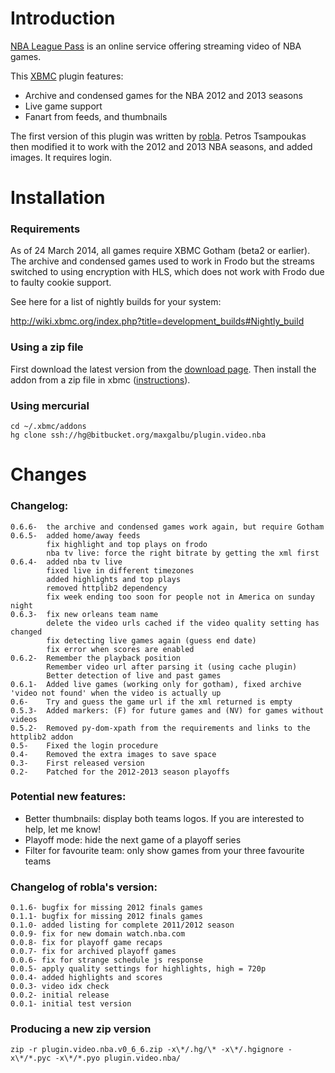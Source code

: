 
Introduction
======================

[NBA League Pass](http://www.nba.com/leaguepass/) is an online service offering streaming video of NBA games.

This [XBMC](http://xbmc.org/) plugin features: 

* Archive and condensed games for the NBA 2012 and 2013 seasons
* Live game support
* Fanart from feeds, and thumbnails

The first version of this plugin was written by [robla](http://forum.xbmc.org/showthread.php?tid=124716). Petros Tsampoukas then modified it to work with the 2012 and 2013 NBA seasons, and added images. It requires login.


Installation
=======================

### Requirements

As of 24 March 2014, all games require XBMC Gotham (beta2 or earlier). The archive and condensed games used to work in Frodo but the streams switched to using encryption with HLS, which does not work with Frodo due to faulty cookie support.

See here for a list of nightly builds for your system:

http://wiki.xbmc.org/index.php?title=development_builds#Nightly_build

### Using a zip file

First download the latest version from the [download page](https://bitbucket.org/maxgalbu/plugin.video.nba/downloads#available-downloads). Then install the addon from a zip file in xbmc ([instructions](http://wiki.xbmc.org/index.php?title=Add-on_manager#How_to_install_from_a_ZIP_file)).

### Using mercurial

    cd ~/.xbmc/addons
    hg clone ssh://hg@bitbucket.org/maxgalbu/plugin.video.nba

Changes
=======================

### Changelog:
    0.6.6-  the archive and condensed games work again, but require Gotham
    0.6.5-  added home/away feeds
            fix highlight and top plays on frodo
            nba tv live: force the right bitrate by getting the xml first
    0.6.4-  added nba tv live
            fixed live in different timezones
            added highlights and top plays
            removed httplib2 dependency
            fix week ending too soon for people not in America on sunday night
    0.6.3-  fix new orleans team name
            delete the video urls cached if the video quality setting has changed
            fix detecting live games again (guess end date)
            fix error when scores are enabled
    0.6.2-  Remember the playback position
            Remember video url after parsing it (using cache plugin)
            Better detection of live and past games
    0.6.1-  Added live games (working only for gotham), fixed archive 'video not found' when the video is actually up
    0.6-    Try and guess the game url if the xml returned is empty
    0.5.3-  Added markers: (F) for future games and (NV) for games without videos
    0.5.2-  Removed py-dom-xpath from the requirements and links to the httplib2 addon
    0.5-    Fixed the login procedure
    0.4-    Removed the extra images to save space
    0.3-    First released version
    0.2-    Patched for the 2012-2013 season playoffs

### Potential new features:

* Better thumbnails: display both teams logos. If you are interested to help, let me know!
* Playoff mode: hide the next game of a playoff series
* Filter for favourite team: only show games from your three favourite teams

### Changelog of robla's version:

    0.1.6- bugfix for missing 2012 finals games
    0.1.1- bugfix for missing 2012 finals games
    0.1.0- added listing for complete 2011/2012 season
    0.0.9- fix for new domain watch.nba.com
    0.0.8- fix for playoff game recaps
    0.0.7- fix for archived playoff games
    0.0.6- fix for strange schedule js response
    0.0.5- apply quality settings for highlights, high = 720p
    0.0.4- added highlights and scores
    0.0.3- video idx check
    0.0.2- initial release
    0.0.1- initial test version

### Producing a new zip version

    zip -r plugin.video.nba.v0_6_6.zip -x\*/.hg/\* -x\*/.hgignore -x\*/*.pyc -x\*/*.pyo plugin.video.nba/